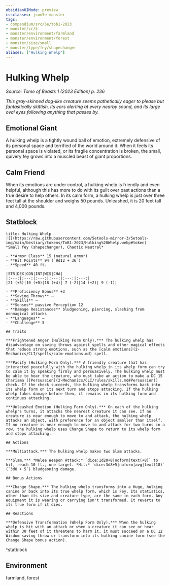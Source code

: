 ```yaml
---
obsidianUIMode: preview
cssclasses: json5e-monster
tags:
- compendium/src/5e/tob1-2023
- monster/cr/5
- monster/environment/farmland
- monster/environment/forest
- monster/size/small
- monster/type/fey/shapechanger
aliases: ["Hulking Whelp"]
---
```

# Hulking Whelp
*Source: Tome of Beasts 1 (2023 Edition) p. 236*  

*This gray-skinned dog-like creature seems pathetically eager to please but fantastically skittish, its ears alerting at every nearby sound, and its large oval eyes following anything that passes by.*

## Emotional Giant

A hulking whelp is a tightly wound ball of emotion, extremely defensive of its personal space and terrified of the world around it. When it feels its personal space is violated, or its fragile concentration is broken, the small, quivery fey grows into a muscled beast of giant proportions.

## Calm Friend

When its emotions are under control, a hulking whelp is friendly and even helpful, although this has more to do with its guilt over past actions than a true desire to help others. In its calm form, a hulking whelp is just over three feet tall at the shoulder and weighs 50 pounds. Unleashed, it is 20 feet tall and 4,000 pounds.

## Statblock

```ad-statblock
title: Hulking Whelp
![](https://raw.githubusercontent.com/5etools-mirror-3/5etools-img/main/bestiary/tokens/ToB1-2023/Hulking%20Whelp.webp#token)
*Small fey (shapechanger), Chaotic Neutral*

- **Armor Class** 15 (natural armor)
- **Hit Points** 94 (`9d12 + 36`)
- **Speed** 40 ft.

|STR|DEX|CON|INT|WIS|CHA|
|:---:|:---:|:---:|:---:|:---:|:---:|
|21 (+5)|10 (+0)|18 (+4)| 7 (-2)|14 (+2)| 9 (-1)|

- **Proficiency Bonus** +3
- **Saving Throws** ⏤
- **Skills** ⏤
- **Senses** passive Perception 12
- **Damage Resistances** bludgeoning, piercing, slashing from nonmagical attacks
- **Languages** —
- **Challenge** 5

## Traits

***Frightened Anger (Hulking Form Only).*** The hulking whelp has disadvantage on saving throws against spells and other magical effects that reduce strong emotions, such as the [calm emotions](2-Mechanics/CLI/spells/calm-emotions.md) spell.

***Pacify (Hulking Form Only).*** A friendly creature that has interacted peacefully with the hulking whelp in its whelp form can try to calm it by speaking firmly and persuasively. The hulking whelp must be able to hear the creature, who must take an action to make a DC 15 Charisma ([Persuasion](2-Mechanics/CLI/rules/skills.md#Persuasion)) check. If the check succeeds, the hulking whelp transforms back into its whelp form on its next turn and stops attacking. If the hulking whelp takes damage before then, it remains in its hulking form and continues attacking.

***Unleashed Emotion (Hulking Form Only).*** On each of the hulking whelp's turns, it attacks the nearest creature it can see. If no creature is near enough to move to and attack, the hulking whelp attacks an object, with preference for an object smaller than itself. If no creature is near enough to move to and attack for two turns in a row, the hulking whelp uses Change Shape to return to its whelp form and stops attacking.

## Actions

***Multiattack.*** The hulking whelp makes two Slam attacks.

***Slam.*** *Melee Weapon Attack:* `dice:1d20+8|noform|text(+8)` to hit, reach 10 ft., one target. *Hit:* `dice:3d8+5|noform|avg|text(18)` (`3d8 + 5`) bludgeoning damage.

## Bonus Actions

***Change Shape.*** The hulking whelp transforms into a Huge, hulking canine or back into its true whelp form, which is Fey. Its statistics, other than its size and creature type, are the same in each form. Any equipment it is wearing or carrying isn't transformed. It reverts to its true form if it dies.

## Reactions

***Defensive Transformation (Whelp Form Only).*** When the hulking whelp is hit with an attack or when a creature it can see or hear within 30 feet of it threatens to harm it, it must succeed on a DC 12 Wisdom saving throw or transform into its hulking canine form (see the Change Shape bonus action).
```
^statblock

## Environment

farmland, forest